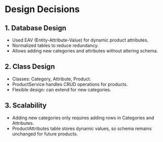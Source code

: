 # Design Decisions

## 1. Database Design
- Used EAV (Entity-Attribute-Value) for dynamic product attributes.
- Normalized tables to reduce redundancy.
- Allows adding new categories and attributes without altering schema.

## 2. Class Design
- Classes: Category, Attribute, Product.
- ProductService handles CRUD operations for products.
- Flexible design: can extend for new categories.

## 3. Scalability
- Adding new categories only requires adding rows in Categories and Attributes.
- ProductAttributes table stores dynamic values, so schema remains unchanged for future products.
